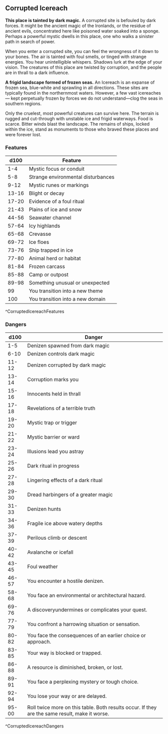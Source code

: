 ## Corrupted Icereach
**This place is tainted by dark magic.** A corrupted site is befouled by dark forces. It might be the ancient magic of the Ironlands, or the residue of ancient evils, concentrated here like poisoned water soaked into a sponge. Perhaps a powerful mystic dwells in this place, one who walks a sinister path in search of power.

When you enter a corrupted site, you can feel the wrongness of it down to your bones. The air is tainted with foul smells, or tinged with strange energies. You hear unintelligible whispers. Shadows lurk at the edge of your vision. The creatures of this place are twisted by corruption, and the people are in thrall to a dark influence.

**A frigid landscape formed of frozen seas.** An Icereach is an expanse of frozen sea, blue-white and sprawling in all directions. These sites are typically found in the northernmost waters. However, a few vast icereaches— kept perpetually frozen by forces we do not understand—clog the seas in southern regions.

Only the cruelest, most powerful creatures can survive here. The terrain is rugged and cut-through with unstable ice and frigid waterways. Food is scarce. Bitter winds blast the landscape. The remains of ships, locked within the ice, stand as monuments to those who braved these places and were forever lost.

### Features
| d100  | Feature  |
|-------|----------|
| 1-4 | Mystic focus or conduit  |
| 5-8 | Strange environmental disturbances  |
| 9-12 | Mystic runes or markings  |
| 13-16 | Blight or decay  |
| 17-20 | Evidence of a foul ritual  |
| 21-43 | Plains of ice and snow  |
| 44-56 | Seawater channel  |
| 57-64 | Icy highlands  |
| 65-68 | Crevasse  |
| 69-72 | Ice floes  |
| 73-76 | Ship trapped in ice  |
| 77-80 | Animal herd or habitat  |
| 81-84 | Frozen carcass  |
| 85-88 | Camp or outpost  |
| 89-98 | Something unusual or unexpected  |
| 99 | You transition into a new theme  |
| 100 | You transition into a new domain  |
^CorruptedIcereachFeatures

### Dangers
| d100  | Danger  |
|-------|----------|
| 1-5 | Denizen spawned from dark magic  |
| 6-10 | Denizen controls dark magic  |
| 11-12 | Denizen corrupted by dark magic  |
| 13-14 | Corruption marks you  |
| 15-16 | Innocents held in thrall  |
| 17-18 | Revelations of a terrible truth  |
| 19-20 | Mystic trap or trigger  |
| 21-22 | Mystic barrier or ward  |
| 23-24 | Illusions lead you astray  |
| 25-26 | Dark ritual in progress  |
| 27-28 | Lingering effects of a dark ritual  |
| 29-30 | Dread harbingers of a greater magic  |
| 31-33 | Denizen hunts  |
| 34-36 | Fragile ice above watery depths  |
| 37-39 | Perilous climb or descent  |
| 40-42 | Avalanche or icefall  |
| 43-45 | Foul weather  |
| 46-57 | You encounter a hostile denizen.
| 58-68 | You face an environmental or architectural hazard.
| 69-76 | A discoveryundermines or complicates your quest.
| 77-79 | You confront a harrowing situation or sensation.
| 80-82 | You face the consequences of an earlier choice or approach.
| 83-85 | Your way is blocked or trapped.
| 86-88 | A resource is diminished, broken, or lost.
| 89-91 | You face a perplexing mystery or tough choice.
| 92-94 | You lose your way or are delayed.
| 95-00 | Roll twice more on this table. Both results occur. If they are the same result, make it worse.
^CorruptedIcereachDangers


